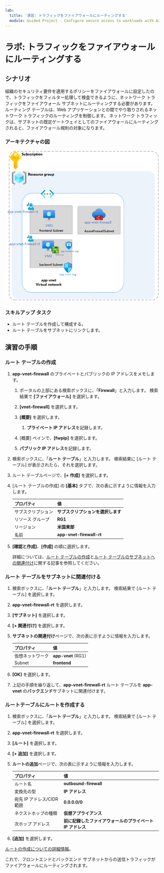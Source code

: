 ```yaml
---
lab:
  title: '演習: トラフィックをファイアウォールにルーティングする'
  module: Guided Project - Configure secure access to workloads with Azure virtual networking services
---
```


# ラボ: トラフィックをファイアウォールにルーティングする

## シナリオ

組織のセキュリティ要件を適用するポリシーをファイアウォールに設定したので、トラフィックをフィルター処理して検査できるように、ネットワーク トラフィックをファイアウォール サブネットにルーティングする必要があります。 ルーティング テーブルは、Web アプリケーションとの間でやり取りされるネットワーク トラフィックのルーティングを制御します。 ネットワーク トラフィックは、サブネットの既定ゲートウェイとしてのファイアウォールにルーティングされると、ファイアウォール規則の対象になります。

### アーキテクチャの図

![ファイアウォールとルート テーブルがある 1 つの仮想ネットワークを示す図。](../Media/task-3.png)

### スキルアップ タスク

- ルート テーブルを作成して構成する。
- ルート テーブルをサブネットにリンクします。
  
## 演習の手順

### ルート テーブルの作成

1. **app-vnet-firewall** のプライベートとパブリックの IP アドレスをメモします。

    1. ポータルの上部にある検索ボックスに、「**Firewall**」と入力します。 検索結果で **[ファイアウォール]** を選択します。

    1. **[vnet-firewall]** を選択します。

    1. **[概要]** を選択します。

        1. **プライベート IP アドレス**を記録します。

    1. [概要] ペインで、**[fwpip]** を選択します。

    1. **パブリック IP アドレス**を記録します。

1. 検索ボックスに、「**ルート テーブル**」と入力します。 検索結果に [ルート テーブル] が表示されたら、それを選択します。

1. ルート テーブルページで、**[+ 作成]** を選択します。

1. [ルート テーブルの作成] の **[基本]** タブで、次の表に示すように情報を入力します。

    | プロパティ       | 値                        |
    | :------------- | :--------------------------- |
    | サブスクリプション   | **サブスクリプションを選択します** |
    | リソース グループ | **RG1**                      |
    | リージョン         | **米国東部**                  |
    | 名前           | **app-vnet-firewall-rt**     |

1. **[確認と作成]**、**[作成]** の順に選択します。

    詳細については、[ルート テーブルの作成](https://docs.microsoft.com/azure/virtual-network/manage-route-table)と[ルート テーブルのサブネットへの関連付け](https://docs.microsoft.com/azure/virtual-network/tutorial-create-route-table-portal#associate-a-route-table-to-a-subnet)に関する記事を参照してください。

### ルート テーブルをサブネットに関連付ける

1. 検索ボックスに、「**ルート テーブル**」と入力します。 検索結果で [ルート テーブル] を選択します。

1. **app-vnet-firewall-rt** を選択します。

1. **[サブネット]** を選択します。

1. **[+ 関連付け]** を選択します。

1. **サブネットの関連付け**ページで、次の表に示すように情報を入力します。

    | プロパティ        | 値              |
    | :-------------- | :----------------- |
    | 仮想ネットワーク | **app-vnet** (RG1) |
    | Subnet          | **frontend**       |

1. **[OK]** を選択します。

1. 上記の手順を繰り返して、**app-vnet-firewall-rt** ルート テーブルを **app-vnet** の**バックエンド**サブネットに関連付けます。

### ルートテーブルにルートを作成する

1. 検索ボックスに、「**ルート テーブル**」と入力します。 検索結果で [ルート テーブル] を選択します。

1. **app-vnet-firewall-rt** を選択します。

1. **[ルート]** を選択します。

1. **[+ 追加]** を選択します。

1. **ルートの追加**ページで、次の表に示すように情報を入力します。

    | プロパティ                            | 値                                                   |
    | :---------------------------------- | :------------------------------------------------------ |
    | ルート名                          | **outbound-firewall**                                   |
    | 変換先の型                    | **IP アドレス**                                        |
    | 宛先 IP アドレス/CIDR 範囲 | **0.0.0.0/0**                                           |
    | ネクストホップの種類                       | **仮想アプライアンス**                                   |
    | 次ホップ アドレス                    | **前に記録したファイアウォールのプライベート IP アドレス** |

1. **[追加]** を選択します。

[ルートの作成についての詳細情報](https://docs.microsoft.com/azure/virtual-network/manage-route-table#add-a-route)。

これで、フロントエンドとバックエンド サブネットからの送信トラフィックがファイアウォールにルーティングされます。
